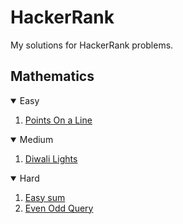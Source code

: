 # HackerRank
My solutions for HackerRank problems.


## Mathematics
<details open="open">
  <summary>Easy</summary>
  <ol>
    <li><a href="https://github.com/inkayat/HackerRank/blob/main/Mathematics/points_on_line.py">Points On a Line</a></li>
  </ol>
</details>
<details open="open">
  <summary>Medium</summary>
  <ol>
    <li><a href="https://github.com/inkayat/HackerRank/blob/main/Mathematics/diwali_lights.py">Diwali Lights</a></li>
  </ol>
</details>
<details open="open">
  <summary>Hard</summary>
  <ol>
    <li><a href="https://github.com/inkayat/HackerRank/blob/main/Mathematics/easy_sum.py">Easy sum</a></li>
     <li><a href="https://github.com/inkayat/HackerRank/blob/main/Mathematics/even_odd_query.py">Even Odd Query</a></li>
  </ol>
</details>


